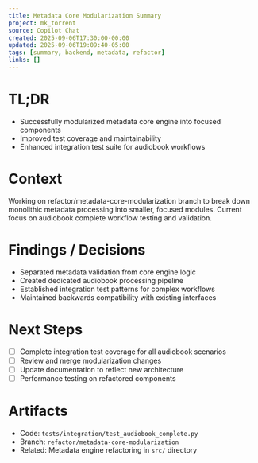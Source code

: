 ```yaml
---
title: Metadata Core Modularization Summary
project: mk_torrent
source: Copilot Chat
created: 2025-09-06T17:30:00-00:00
updated: 2025-09-06T19:09:40-05:00
tags: [summary, backend, metadata, refactor]
links: []
---
```


# TL;DR

- Successfully modularized metadata core engine into focused components
- Improved test coverage and maintainability
- Enhanced integration test suite for audiobook workflows

# Context

Working on refactor/metadata-core-modularization branch to break down monolithic metadata processing into smaller, focused modules. Current focus on audiobook complete workflow testing and validation.

# Findings / Decisions

- Separated metadata validation from core engine logic
- Created dedicated audiobook processing pipeline
- Established integration test patterns for complex workflows
- Maintained backwards compatibility with existing interfaces

# Next Steps

- [ ] Complete integration test coverage for all audiobook scenarios
- [ ] Review and merge modularization changes
- [ ] Update documentation to reflect new architecture
- [ ] Performance testing on refactored components

# Artifacts

- Code: `tests/integration/test_audiobook_complete.py`
- Branch: `refactor/metadata-core-modularization`
- Related: Metadata engine refactoring in `src/` directory
